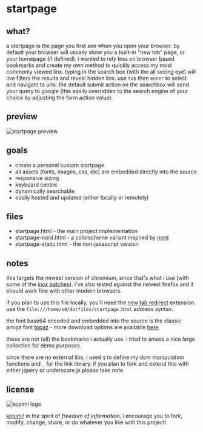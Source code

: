 # startpage

## what?

a startpage is the page you first see when you open your browser. by default your browser will usually show you a built-in "new tab" page, or your homepage (if defined). i wanted to rely less on browser based bookmarks and create my own method to quickly access my most commonly viewed linx. typing in the search box (with the all seeing eye) will live filters the results and reveal hidden linx. use `tab` then `enter` to select and navigate to urls. the default submit action on the searchbox will send your query to google (this easily overridden to the search engine of your choice by adjusting the form action value).

## preview

![startpage preview](https://gist.githubusercontent.com/xero/cbcd5c38b695004c848b73e5c1c0c779/raw/17a66428a511943ccf80d9ed4d21a2b694f57ccf/start-page-preview.png)

## goals

* create a personal custom startpage
* all assets (fonts, images, css, etc) are embedded directly into the source
* responsive sizing
* keyboard centric
* dynamically searchable
* easily hosted and updated (either locally or remotely)

## files

* startpage.html - the main project implementation
* startpage-nord.html - a colorscheme variant inspired by [nord](https://arcticicestudio.github.io/nord/)
* startpage-static.html - the non-javascript version

## notes

this targets the newest version of chromium, since that's what i use (with some of the [inox patches](https://git.io/inox)). i've also tested against the newest firefox and it should work fine with other modern browsers.

if you plan to use this file locally, you'll need the [new tab redirect](https://goo.gl/cew899) extension. use the `file:///home/x0/dotfiles/startpage.html` address syntax.

the font base64 encoded and embedded into the source is the classic amiga font [topaz](https://trueschool.se/html/fonts.html) - more download options are available [here](https://github.com/rewtnull/amigafonts).

these are not (all) the bookmarks i actually use. i tried to amass a nice large collection for demo purposes.

since there are no external libs, i used `$` to define my dom manipulation functions and `_` for the link library. if you plan to fork and extend this with either jquery or underscore.js please take note.

## license

![kopimi logo](https://gist.githubusercontent.com/xero/cbcd5c38b695004c848b73e5c1c0c779/raw/6b32899b0af238b17383d7a878a69a076139e72d/kopimi-sm.png)

[kopimi](https://kopimi.com)! in the spirit of _freedom of information_, i encourage you to fork, modify, change, share, or do whatever you like with this project!
